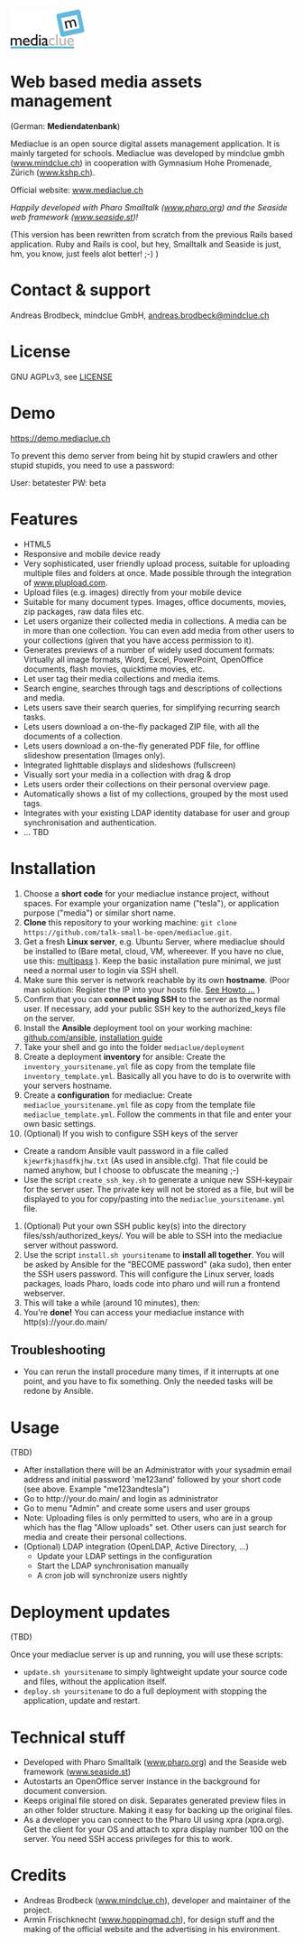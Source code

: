 ![logo](/main/web_root/img/logo.png)

# Web based media assets management

(German: __Mediendatenbank__)

Mediaclue is an open source digital assets management application. It is mainly targeted for schools.
Mediaclue was developed by mindclue gmbh (www.mindclue.ch) in cooperation with
Gymnasium Hohe Promenade, Zürich (www.kshp.ch).

Official website: www.mediaclue.ch

_Happily developed with Pharo Smalltalk (www.pharo.org) and the Seaside web framework (www.seaside.st)!_

(This version has been rewritten from scratch from the previous Rails based application.
Ruby and Rails is cool, but hey, Smalltalk and Seaside is just, hm, you know, just feels alot better! ;-) )

# Contact & support

Andreas Brodbeck, mindclue GmbH, andreas.brodbeck@mindclue.ch

# License

GNU AGPLv3, see [LICENSE](LICENSE.md)

# Demo

https://demo.mediaclue.ch

To prevent this demo server from being hit by stupid crawlers and other stupid stupids, you need to use a password:

User: betatester
PW: beta

# Features

* HTML5
* Responsive and mobile device ready
* Very sophisticated, user friendly upload process, suitable for uploading multiple files and folders at once. Made possible through the integration of www.plupload.com.
* Upload files (e.g. images) directly from your mobile device
* Suitable for many document types. Images, office documents, movies, zip packages, raw data files etc. 
* Let users organize their collected media in collections. A media can be in more than one collection. You can even add media from other users to your collections (given that you have access permission to it).
* Generates previews of a number of widely used document formats: Virtually all image formats, Word, Excel, PowerPoint, OpenOffice documents, flash movies, quicktime movies, etc.
* Let user tag their media collections and media items.
* Search engine, searches through tags and descriptions of collections and media.
* Lets users save their search queries, for simplifying recurring search tasks.
* Lets users download a on-the-fly packaged ZIP file, with all the documents of a collection.
* Lets users download a on-the-fly generated PDF file, for offline slideshow presentation (Images only).
* Integrated lighttable displays and slideshows (fullscreen)
* Visually sort your media in a collection with drag & drop
* Lets users order their collections on their personal overview page.
* Automatically shows a list of my collections, grouped by the most used tags.
* Integrates with your existing LDAP identity database for user and group synchronisation and authentication.
* ... TBD

# Installation

1. Choose a __short code__ for your mediaclue instance project, without spaces. For example your organization name ("tesla"), or application purpose ("media") or similar short name.
1. __Clone__ this repository to your working machine: `git clone https://github.com/talk-small-be-open/mediaclue.git`.
1. Get a fresh __Linux server__, e.g. Ubuntu Server, where mediaclue should be installed to (Bare metal, cloud, VM, whereever. If you have no clue, use this: [multipass](https://multipass.run) ). Keep the basic installation pure minimal, we just need a normal user to login via SSH shell.
1. Make sure this server is network reachable by its own __hostname__. (Poor man solution: Register the IP into your hosts file. [See Howto ...](https://support.rackspace.com/how-to/modify-your-hosts-file/) )
1. Confirm that you can __connect using SSH__ to the server as the normal user. If necessary, add your public SSH key to the authorized_keys file on the server.
1. Install the __Ansible__ deployment tool on your working machine: [github.com/ansible](https://github.com/ansible/ansible), [installation guide](https://docs.ansible.com/ansible/latest/installation_guide/intro_installation.html)
1. Take your shell and go into the folder `mediaclue/deployment`
1. Create a deployment __inventory__ for ansible: Create the `inventory_yoursitename.yml` file as copy from the template file `inventory_template.yml`. Basically all you have to do is to overwrite with your servers hostname.
1. Create a __configuration__ for mediaclue: Create `mediaclue_yoursitename.yml` file as copy from the template file `mediaclue_template.yml`. Follow the comments in that file and enter your own basic settings.
1. (Optional) If you wish to configure SSH keys of the server
  * Create a random Ansible vault password in a file called `kjewrfkjhasdfkjhw.txt` (As used in ansible.cfg). That file could be named anyhow, but I choose to obfuscate the meaning ;-)
  * Use the script `create_ssh_key.sh` to generate a unique new SSH-keypair for the server user. The private key will not be stored as a file, but will be displayed to you for copy/pasting into the `mediaclue_yoursitename.yml` file.
1. (Optional) Put your own SSH public key(s) into the directory files/ssh/authorized_keys/. You will be able to SSH into the mediaclue server without password.
1. Use the script `install.sh yoursitename` to __install all together__. You will be asked by Ansible for the "BECOME password" (aka sudo), then enter the SSH users password. This will configure the Linux server, loads packages, loads Pharo, loads code into pharo und will run a frontend webserver.
1. This will take a while (around 10 minutes), then:
1. You're __done!__ You can access your mediaclue instance with http(s)<span></span>://your.do.<span></span>main/

## Troubleshooting

* You can rerun the install procedure many times, if it interrupts at one point, and you have to fix something. Only the needed tasks will be redone by Ansible.

# Usage

(TBD)

* After installation there will be an Administrator with your sysadmin email address and initial password 'me123and' followed by your short code (see above. Example "me123andtesla")
* Go to http<span></span>://your.do.<span></span>main/ and login as administrator
* Go to menu "Admin" and create some users and user groups
* Note: Uploading files is only permitted to users, who are in a group which has the flag "Allow uploads" set. Other users can just search for media and create their personal collections.
* (Optional) LDAP integration (OpenLDAP, Active Directory, ...)
  * Update your LDAP settings in the configuration
  * Start the LDAP synchronisation manually
  * A cron job will synchronize users nightly

# Deployment updates

(TBD)

Once your mediaclue server is up and running, you will use these scripts:

* `update.sh yoursitename` to simply lightweight update your source code and files, without the application itself.
* `deploy.sh yoursitename` to do a full deployment with stopping the application, update and restart.


# Technical stuff

* Developed with Pharo Smalltalk (www.pharo.org) and the Seaside web framework (www.seaside.st)
* Autostarts an OpenOffice server instance in the background for document conversion.
* Keeps original file stored on disk. Separates generated preview files in an other folder structure. Making it easy for backing up the original files.
* As a developer you can connect to the Pharo UI using xpra (xpra.org). Get the client for your OS and attach to xpra display number 100 on the server. You need SSH access privileges for this to work.

# Credits

* Andreas Brodbeck (www.mindclue.ch), developer and maintainer of the project.
* Armin Frischknecht (www.hoppingmad.ch), for design stuff and the making of the official website and the advertising in his environment.
